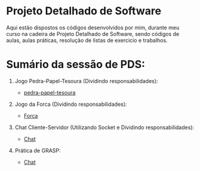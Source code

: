 # Projeto Detalhado de Software

Aqui estão dispostos os códigos desenvolvidos por mim, durante meu curso na cadeira de Projeto Detalhado de Software, sendo códigos de aulas, aulas práticas, resolução de listas de exercicio e trabalhos.

# Sumário da sessão de PDS:

1. Jogo Pedra-Papel-Tesoura (Dividindo responsabilidades):
   * [pedra-papel-tesoura](https://github.com/ericrodriguesfer/Academico/tree/master/PDS/pedra-papel-tesoura)

2. Jogo da Forca (Dividindo responsabilidades):
   * [Forca](https://github.com/ericrodriguesfer/Academico/tree/master/PDS/forca)

3. Chat Cliente-Servidor (Utilizando Socket e Dividindo responsabilidades):
   * [Chat](https://github.com/ericrodriguesfer/Academico/tree/master/PDS/chat-socket-servidor-cliente)

4. Prática de GRASP:
   * [Chat](https://github.com/ericrodriguesfer/Academico/tree/master/PDS/pratica-grasp)